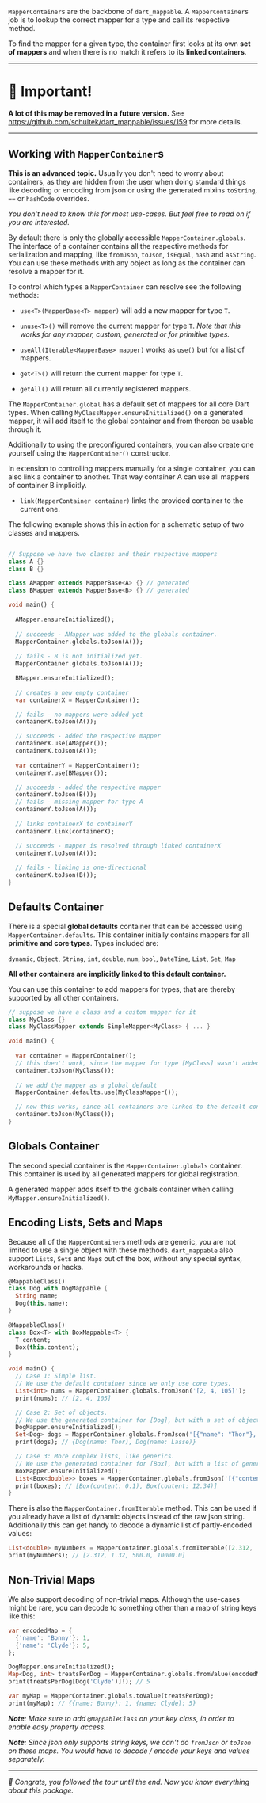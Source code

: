 `MapperContainer`s are the backbone of `dart_mappable`. A `MapperContainer`s job is to lookup the correct
mapper for a type and call its respective method.

To find the mapper for a given type, the container first looks at its own **set of mappers** and when 
there is no match it refers to its **linked containers**.

---
# 🚨 Important!

**A lot of this may be removed in a future version.**
See https://github.com/schultek/dart_mappable/issues/159 for more details.

---

## Working with `MapperContainer`s

**This is an advanced topic.** Usually you don't need to worry about containers, as they are hidden from the user when doing standard
things like decoding or encoding from json or using the generated mixins `toString`, `==` or `hashCode` overrides.

*You don't need to know this for most use-cases. But feel free to read on if you are interested.*

By default there is only the globally accessible `MapperContainer.globals`. The interface of a container contains all the respective methods for 
serialization and mapping, like `fromJson`, `toJson`, `isEqual`, `hash` and `asString`. You can use these methods with any object as long
as the container can resolve a mapper for it.

To control which types a `MapperContainer` can resolve see the following methods:

- `use<T>(MapperBase<T> mapper)` will add a new mapper for type `T`.
- `unuse<T>()` will remove the current mapper for type `T`. *Note that this works for any mapper, custom, generated or for primitive types.*
- `useAll(Iterable<MapperBase> mapper)` works as `use()` but for a list of mappers.

- `get<T>()` will return the current mapper for type `T`.
- `getAll()` will return all currently registered mappers.

The `MapperContainer.global` has a default set of mappers for all core Dart types. When calling `MyClassMapper.ensureInitialized()`
on a generated mapper, it will add itself to the global container and from thereon be usable through it.

Additionally to using the preconfigured containers, you can also create one yourself using the `MapperContainer()` constructor.

In extension to controlling mappers manually for a single container, you can also link a container to 
another. That way container A can use all mappers of container B implicitly.

- `link(MapperContainer container)` links the provided container to the current one.

The following example shows this in action for a schematic setup of two classes and mappers.

```dart

// Suppose we have two classes and their respective mappers
class A {}
class B {}

class AMapper extends MapperBase<A> {} // generated
class BMapper extends MapperBase<B> {} // generated

void main() {
  
  AMapper.ensureInitialized();
  
  // succeeds - AMapper was added to the globals container.
  MapperContainer.globals.toJson(A());
  
  // fails - B is not initialized yet.
  MapperContainer.globals.toJson(A());

  BMapper.ensureInitialized();
  
  // creates a new empty container
  var containerX = MapperContainer();

  // fails - no mappers were added yet
  containerX.toJson(A());

  // succeeds - added the respective mapper
  containerX.use(AMapper());
  containerX.toJson(A());
  
  var containerY = MapperContainer();
  containerY.use(BMapper());

  // succeeds - added the respective mapper
  containerY.toJson(B());
  // fails - missing mapper for type A
  containerY.toJson(A());
  
  // links containerX to containerY
  containerY.link(containerX);

  // succeeds - mapper is resolved through linked containerX
  containerY.toJson(A());
  
  // fails - linking is one-directional
  containerX.toJson(B());
}
```

## Defaults Container

There is a special **global defaults** container that can be accessed using `MapperContainer.defaults`. This
container initially contains mappers for all **primitive and core types**. Types included are:

`dynamic`, `Object`, `String`, `int`, `double`, `num`, `bool`, `DateTime`, `List`, `Set`, `Map`

**All other containers are implicitly linked to this default container.**

You can use this container to add mappers for types, that are thereby supported by all other containers.

```dart
// suppose we have a class and a custom mapper for it
class MyClass {}
class MyClassMapper extends SimpleMapper<MyClass> { ... }

void main() {
  
  var container = MapperContainer();
  // this doen't work, since the mapper for type [MyClass] wasn't added yet to this container
  container.toJson(MyClass());
  
  // we add the mapper as a global default
  MapperContainer.defaults.use(MyClassMapper());

  // now this works, since all containers are linked to the default container
  container.toJson(MyClass());
}

```

## Globals Container

The second special container is the `MapperContainer.globals` container. This
container is used by all generated mappers for global registration.

A generated mapper adds itself to the globals container when calling `MyMapper.ensureInitialized()`.

## Encoding Lists, Sets and Maps

Because all of the `MapperContainer`s methods are generic, you are not limited to use a single 
object with these methods. `dart_mappable` also support `List`s, `Set`s and `Map`s out of the box, 
without any special syntax, workarounds or hacks.

```dart
@MappableClass()
class Dog with DogMappable {
  String name;
  Dog(this.name);
}

@MappableClass()
class Box<T> with BoxMappable<T> {
  T content;
  Box(this.content);
}

void main() {
  // Case 1: Simple list.
  // We use the default container since we only use core types.
  List<int> nums = MapperContainer.globals.fromJson('[2, 4, 105]');
  print(nums); // [2, 4, 105]

  // Case 2: Set of objects.
  // We use the generated container for [Dog], but with a set of objects.
  DogMapper.ensureInitialized();
  Set<Dog> dogs = MapperContainer.globals.fromJson('[{"name": "Thor"}, {"name": "Lasse"}, {"name": "Thor"}]');
  print(dogs); // {Dog(name: Thor), Dog(name: Lasse)}

  // Case 3: More complex lists, like generics.
  // We use the generated container for [Box], but with a list of generic objects.
  BoxMapper.ensureInitialized();
  List<Box<double>> boxes = MapperContainer.globals.fromJson('[{"content": 0.1}, {"content": 12.34}]');
  print(boxes); // [Box(content: 0.1), Box(content: 12.34)]
}
```

There is also the `MapperContainer.fromIterable` method. This can be used if you already have a list of dynamic objects instead of the raw json string.
Additionally this can get handy to decode a dynamic list of partly-encoded values:

```dart
List<double> myNumbers = MapperContainer.globals.fromIterable([2.312, '1.32', 500, '1e4']);
print(myNumbers); // [2.312, 1.32, 500.0, 10000.0]
```

## Non-Trivial Maps

We also support decoding of non-trivial maps.
Although the use-cases might be rare, you can decode to something other than a map of string keys like this:

```dart
var encodedMap = {
  {'name': 'Bonny'}: 1,
  {'name': 'Clyde'}: 5,
};

DogMapper.ensureInitialized();
Map<Dog, int> treatsPerDog = MapperContainer.globals.fromValue(encodedMap);
print(treatsPerDog[Dog('Clyde')]!); // 5

var myMap = MapperContainer.globals.toValue(treatsPerDog);
print(myMap); // {{name: Bonny}: 1, {name: Clyde}: 5}
```

***Note**: Make sure to add `@MappableClass` on your key class, in order to enable easy property access.*

***Note**: Since json only supports string keys, we can't do `fromJson` or `toJson` on these maps.
You would have to decode / encode your keys and values separately.*

---

*🎉 Congrats, you followed the tour until the end. Now you know everything about this package.*
